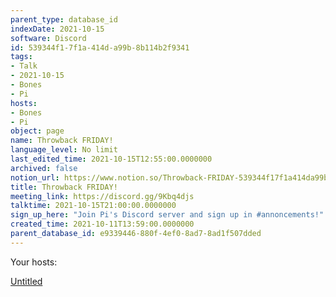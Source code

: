```yaml
---
parent_type: database_id
indexDate: 2021-10-15
software: Discord
id: 539344f1-7f1a-414d-a99b-8b114b2f9341
tags:
- Talk
- 2021-10-15
- Bones
- Pi
hosts:
- Bones
- Pi
object: page
name: Throwback FRIDAY!
language_level: No limit
last_edited_time: 2021-10-15T12:55:00.0000000
archived: false
notion_url: https://www.notion.so/Throwback-FRIDAY-539344f17f1a414da99b8b114b2f9341
title: Throwback FRIDAY!
meeting_link: https://discord.gg/9Kbq4djs
talktime: 2021-10-15T21:00:00.0000000
sign_up_here: "Join Pi's Discord server and sign up in #annoncements!"
created_time: 2021-10-11T13:59:00.0000000
parent_database_id: e9339446-880f-4ef0-8ad7-8ad1f507dded
---
```




Your hosts:

[Untitled](https://www.notion.so/482e61b02b9c4456b2b4fe86bb7544c6)   





